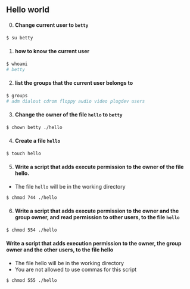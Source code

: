 ## Hello world
0. #### Change current user to `betty`
```bash
$ su betty
```

1. #### how to know the current user
```bash
$ whoami
# betty
```

2. #### list the groups that the current user belongs to
```bash
$ groups
# adm dialout cdrom floppy audio video plugdev users
```

3. #### Change the owner of the file `hello` to `betty`
```bash
$ chown betty ./hello
```

4. #### Create a file `hello`
```bash
$ touch hello
```

5. #### Write a script that adds execute permission to the owner of the file hello.
- The file `hello` will be in the working directory
```bash
$ chmod 744 ./hello
```

6. #### Write a script that adds execute permission to the owner and the group owner, and read permission to other users, to the file `hello`
```bash
$ chmod 554 ./hello
```

#### Write a script that adds execution permission to the owner, the group owner and the other users, to the file hello
- The file hello will be in the working directory
- You are not allowed to use commas for this script
```bash
$ chmod 555 ./hello
```